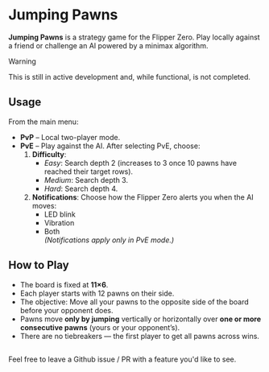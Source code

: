 # Jumping Pawns  

**Jumping Pawns** is a strategy game for the Flipper Zero. Play locally against a friend or challenge an AI powered by a minimax algorithm.  
> [!WARNING]  
> This is still in active development and, while functional, is not completed.

## Usage  
From the main menu:  
- **PvP** – Local two-player mode.  
- **PvE** – Play against the AI. After selecting PvE, choose:  
  1. **Difficulty**:  
     - *Easy*: Search depth 2 (increases to 3 once 10 pawns have reached their target rows).  
     - *Medium*: Search depth 3.  
     - *Hard*: Search depth 4.  
  2. **Notifications**: Choose how the Flipper Zero alerts you when the AI moves:  
     - LED blink  
     - Vibration  
     - Both  
     *(Notifications apply only in PvE mode.)*  

## How to Play  
- The board is fixed at **11×6**.  
- Each player starts with 12 pawns on their side.  
- The objective: Move all your pawns to the opposite side of the board before your opponent does.  
- Pawns move **only by jumping** vertically or horizontally over **one or more consecutive pawns** (yours or your opponent’s).  
- There are no tiebreakers — the first player to get all pawns across wins.  

##
Feel free to leave a Github issue / PR with a feature you'd like to see.
##
